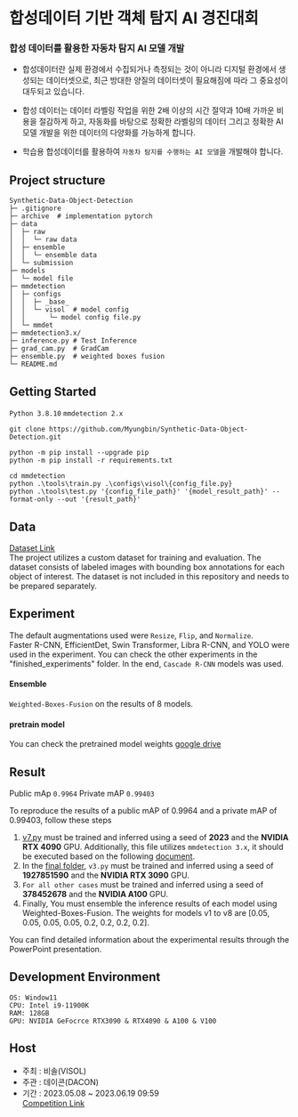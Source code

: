 # 합성데이터 기반 객체 탐지 AI 경진대회

### 합성 데이터를 활용한 자동차 탐지 AI 모델 개발
- 합성데이터란 실제 환경에서 수집되거나 측정되는 것이 아니라 디지털 환경에서 생성되는 데이터셋으로,  최근 방대한 양질의 데이터셋이 필요해짐에 따라 그 중요성이 대두되고 있습니다.

- 합성 데이터는 데이터 라벨링 작업을 위한 2배 이상의 시간 절약과 10배 가까운 비용을 절감하게 하고, 자동화를 바탕으로 정확한 라벨링의 데이터 그리고 정확한 AI 모델 개발을 위한 데이터의 다양화를 가능하게 합니다.
- 학습용 합성데이터를 활용하여 `자동차 탐지를 수행하는 AI 모델`을 개발해야 합니다.


## Project structure
```
Synthetic-Data-Object-Detection
├─ .gitignore
├─ archive  # implementation pytorch 
├─ data  
│  ├─ raw
│  │  └─ raw data
│  ├─ ensemble
│  │  └─ ensemble data
│  └─ submission
├─ models
│  └─ model file
├─ mmdetection
│  ├─ configs  
│  │  ├─ _base_  
│  │  └─ visol  # model config
│  │      └─ model config file.py
│  └─ mmdet
├─ mmdetection3.x/
├─ inference.py # Test Inference
├─ grad_cam.py  # GradCam
├─ ensemble.py  # weighted boxes fusion
└─ README.md
```
## Getting Started
`Python 3.8.10` `mmdetection 2.x`
```
git clone https://github.com/Myungbin/Synthetic-Data-Object-Detection.git

python -m pip install --upgrade pip
python -m pip install -r requirements.txt

cd mmdetection
python .\tools\train.py .\configs\visol\{config_file.py}
python .\tools\test.py '{config_file_path}' '{model_result_path}' --format-only --out '{result_path}'
```
## Data
[Dataset Link](https://dacon.io/competitions/official/236107/data)  
The project utilizes a custom dataset for training and evaluation.
The dataset consists of labeled images with bounding box annotations for each object of interest.
The dataset is not included in this repository and needs to be prepared separately.


## Experiment
The default augmentations used were `Resize`, `Flip`, and `Normalize`.  
Faster R-CNN, EfficientDet, Swin Transformer, Libra R-CNN, and YOLO were used in the experiment. You can check the other experiments in the "finished_experiments" folder. In the end, `Cascade R-CNN` models was used.

#### Ensemble
`Weighted-Boxes-Fusion` on the results of 8 models.

#### pretrain model
You can check the pretrained model weights [google drive](https://drive.google.com/drive/folders/1YaCBzoYmnUIbbKk2q81_x9H-RuYfxUxI?usp=sharing)  

## Result
Public mAp `0.9964`  Private mAP `0.99403`  

To reproduce the results of a public mAP of 0.9964 and a private mAP of 0.99403, follow these steps  
1. [v7.py](https://github.com/Myungbin/Synthetic-Data-Object-Detection/blob/main/mmdetection3.x/configs/visol/v7.py) must be trained and inferred using a seed of **2023** and the **NVIDIA RTX 4090** GPU. 
Additionally, this file utilizes `mmdetection 3.x`, it should be executed based on the following [document](https://mmdetection.readthedocs.io/en/latest/get_started.html).
2. In the [final folder](https://github.com/Myungbin/Synthetic-Data-Object-Detection/tree/main/mmdetection/configs/visol/final), `v3.py` must be trained and inferred using a seed of **1927851590** and the **NVIDIA RTX 3090** GPU.
3. `For all other cases` must be trained and inferred using a seed of **378452678** and the **NVIDIA A100** GPU.  
4. Finally, You must ensemble the inference results of each model using Weighted-Boxes-Fusion. 
The weights for models v1 to v8 are [0.05, 0.05, 0.05, 0.05, 0.2, 0.2, 0.2, 0.2].
 
You can find detailed information about the experimental results through the PowerPoint presentation.

## Development Environment
```
OS: Window11
CPU: Intel i9-11900K
RAM: 128GB
GPU: NVIDIA GeFocrce RTX3090 & RTX4090 & A100 & V100
```

## Host
- 주최 : 비솔(VISOL)  
- 주관 : 데이콘(DACON)
- 기간 : 2023.05.08 ~ 2023.06.19 09:59  
[Competition Link](https://dacon.io/competitions/official/236107/overview/description)
